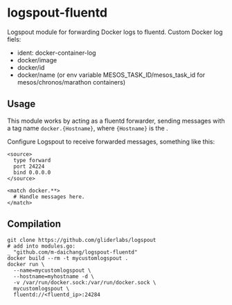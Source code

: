 # logspout-fluentd

Logspout module for forwarding Docker logs to fluentd. Custom Docker log fiels:

- ident: docker-container-log
- docker/image
- docker/id
- docker/name (or env variable MESOS_TASK_ID/mesos_task_id for mesos/chronos/marathon containers)

## Usage

This module works by acting as a fluentd forwarder, sending messages with a tag name `docker.{Hostname}`, where `{Hostname}` is the .

Configure Logspout to receive forwarded messages, something like this:

```
<source>
  type forward
  port 24224
  bind 0.0.0.0
</source>

<match docker.**>
  # Handle messages here.
</match>
```

## Compilation

```
git clone https://github.com/gliderlabs/logspout
# add into modules.go:
_ "github.com/m-daichang/logspout-fluentd"
docker build --rm -t mycustomlogspout .
docker run \
  --name=mycustomlogspout \
  --hostname=myhostname -d \
  -v /var/run/docker.sock:/var/run/docker.sock \
  mycustomlogspout \
  fluentd://<fluentd_ip>:24284
```
